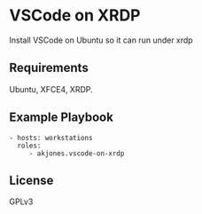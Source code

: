 VSCode on XRDP
=========

Install VSCode on Ubuntu so it can run under xrdp

Requirements
------------

Ubuntu, XFCE4, XRDP.


Example Playbook
----------------

    - hosts: workstations
      roles:
         - akjones.vscode-on-xrdp

License
-------

GPLv3
